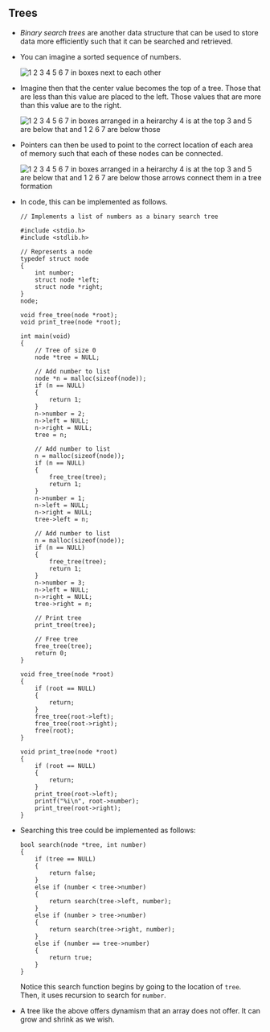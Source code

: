 
Trees
-----

*   _Binary search trees_ are another data structure that can be used to store data more efficiently such that it can be searched and retrieved.
*   You can imagine a sorted sequence of numbers.
    
    ![1 2 3 4 5 6 7 in boxes next to each other](https://cs50.harvard.edu/x/2023/notes/5/cs50Week5Slide086.png "tree")
    
*   Imagine then that the center value becomes the top of a tree. Those that are less than this value are placed to the left. Those values that are more than this value are to the right.
    
    ![1 2 3 4 5 6 7 in boxes arranged in a heirarchy 4 is at the top 3 and 5 are below that and 1 2 6 7 are below those](https://cs50.harvard.edu/x/2023/notes/5/cs50Week5Slide119.png "tree")
    
*   Pointers can then be used to point to the correct location of each area of memory such that each of these nodes can be connected.
    
    ![1 2 3 4 5 6 7 in boxes arranged in a heirarchy 4 is at the top 3 and 5 are below that and 1 2 6 7 are below those arrows connect them in a tree formation](https://cs50.harvard.edu/x/2023/notes/5/cs50Week5Slide120.png "tree")
    
*   In code, this can be implemented as follows.
    
        // Implements a list of numbers as a binary search tree
        
        #include <stdio.h>
        #include <stdlib.h>
        
        // Represents a node
        typedef struct node
        {
            int number;
            struct node *left;
            struct node *right;
        }
        node;
        
        void free_tree(node *root);
        void print_tree(node *root);
        
        int main(void)
        {
            // Tree of size 0
            node *tree = NULL;
        
            // Add number to list
            node *n = malloc(sizeof(node));
            if (n == NULL)
            {
                return 1;
            }
            n->number = 2;
            n->left = NULL;
            n->right = NULL;
            tree = n;
        
            // Add number to list
            n = malloc(sizeof(node));
            if (n == NULL)
            {
                free_tree(tree);
                return 1;
            }
            n->number = 1;
            n->left = NULL;
            n->right = NULL;
            tree->left = n;
        
            // Add number to list
            n = malloc(sizeof(node));
            if (n == NULL)
            {
                free_tree(tree);
                return 1;
            }
            n->number = 3;
            n->left = NULL;
            n->right = NULL;
            tree->right = n;
        
            // Print tree
            print_tree(tree);
        
            // Free tree
            free_tree(tree);
            return 0;
        }
        
        void free_tree(node *root)
        {
            if (root == NULL)
            {
                return;
            }
            free_tree(root->left);
            free_tree(root->right);
            free(root);
        }
        
        void print_tree(node *root)
        {
            if (root == NULL)
            {
                return;
            }
            print_tree(root->left);
            printf("%i\n", root->number);
            print_tree(root->right);
        }
        
    
*   Searching this tree could be implemented as follows:
    
        bool search(node *tree, int number)
        {
            if (tree == NULL)
            {
                return false;
            }
            else if (number < tree->number)
            {
                return search(tree->left, number);
            }
            else if (number > tree->number)
            {
                return search(tree->right, number);
            }
            else if (number == tree->number)
            {
                return true;
            }
        }
        
    
    Notice this search function begins by going to the location of `tree`. Then, it uses recursion to search for `number`.
    
*   A tree like the above offers dynamism that an array does not offer. It can grow and shrink as we wish.
